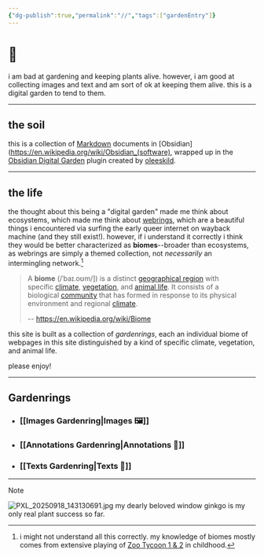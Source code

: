 ```yaml
---
{"dg-publish":true,"permalink":"//","tags":["gardenEntry"]}
---
```


# 🏡

i am bad at gardening and keeping plants alive. however, i am good at collecting images and text and am sort of ok at keeping them alive. this is a digital garden to tend to them.

---

## the soil

this is a collection of [Markdown](https://en.wikipedia.org/wiki/Markdown) documents in [Obsidian](https://en.wikipedia.org/wiki/Obsidian_(software), wrapped up in the [Obsidian Digital Garden](https://dg-docs.ole.dev/) plugin created by [oleeskild](https://github.com/oleeskild/obsidian-digital-garden).

---

## the life

the thought about this being a "digital garden" made me think about ecosystems, which made me think about [webrings](https://en.wikipedia.org/wiki/Webring), which are a beautiful things i encountered via surfing the early queer internet on wayback machine (and they still exist!). however, if i understand it correctly i think they would be better characterized as **biomes**--broader than ecosystems, as webrings are simply a themed collection, not *necessarily* an intermingling network.[^1]

> A **biome** (/ˈbaɪ.oʊm/]) is a distinct [geographical region](https://en.wikipedia.org/wiki/Geographical_region "Geographical region") with specific [climate](https://en.wikipedia.org/wiki/Climate "Climate"), [vegetation](https://en.wikipedia.org/wiki/Vegetation "Vegetation"), and [animal life](https://en.wikipedia.org/wiki/Animal_life "Animal life"). It consists of a biological [community](https://en.wikipedia.org/wiki/Community_\(ecology\) "Community (ecology)") that has formed in response to its physical environment and regional [climate](https://en.wikipedia.org/wiki/Climate "Climate").
> 
> -- https://en.wikipedia.org/wiki/Biome

this site is built as a collection of *gardenrings*, each an individual biome of webpages in this site distinguished by a kind of specific climate, vegetation, and animal life.

please enjoy!

---

## Gardenrings

- ### [[Images Gardenring\|Images 🖼️]]
- ### [[Annotations Gardenring\|Annotations 📑]]
- ### [[Texts Gardenring\|Texts 📖]]

---

> [!NOTE]
> ![PXL_20250918_143130691.jpg](/img/user/Home%20attachments/PXL_20250918_143130691.jpg)
> my dearly beloved window ginkgo is my only real plant success so far.

[^1]: i might not understand all this correctly. my knowledge of biomes mostly comes from extensive playing of [Zoo Tycoon 1 & 2](https://en.wikipedia.org/wiki/Zoo_Tycoon) in childhood.
